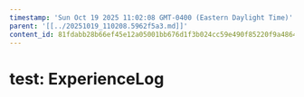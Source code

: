 ```yaml
---
timestamp: 'Sun Oct 19 2025 11:02:08 GMT-0400 (Eastern Daylight Time)'
parent: '[[../20251019_110208.5962f5a3.md]]'
content_id: 81fdabb28b66ef45e12a05001bb676d1f3b024cc59e490f85220f9a4864d3c6d
---
```


# test: ExperienceLog
